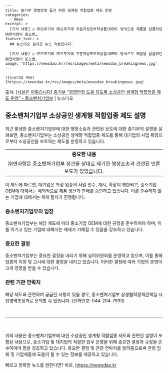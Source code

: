     ---
    title: 중기부 경영안정 돕기 위한 생계형 적합업종 제도 운영
    categories:
      - News
    excerpt: >
      [기사 내용] ○ ㈜오뚜기와 ㈜오뚜기에 주문자상표부착상품(OEM) 방식으로 제품을 납품하던 ㈜면사랑이 중소벤…
    feature_text: >
      ## 뉴스다오 실시간 뉴스 속보입니다.
    
      [기사 내용] ○ ㈜오뚜기와 ㈜오뚜기에 주문자상표부착상품(OEM) 방식으로 제품을 납품하던 ㈜면사랑이 중소벤…
    image: 'https://newsdao.kr/res/images/meta/newsdao_breakingnews.jpg'
    ---
    
    ![뉴스다오 속보](httpss://newsdao.kr/res/images/meta/newsdao_breakingnews.jpg)

<p>출처: <a href="httpss://newsdao.kr/3082" rel="dofollow">[사실은 이렇습니다] 중기부 “경영안정 도움 되도록 소상공인 생계형 적합업종 제도 운영” - 중소벤처기업부</a> | 뉴스다오</p>

<h2 data-ke-size="size26">중소벤처기업부 소상공인 생계형 적합업종 제도 설명</h2>
<p data-ke-size="size16">최근 발생한 중소벤처기업부에 대한 행정소송과 관련된 보도에 대한 중기부의 설명을 살펴보면, 중소벤처기업부는 소상공인 생계형 적합업종 제도를 통해 대기업의 사업 확장으로부터 소상공인을 보호하는 제도를 운영하고 있습니다.</p>

<table>
    <tr>
        <td style="text-align: center; height: 17px;"><b>중요한 내용</b></td>
    </tr>
    <tr>
        <td style="text-align: center; height: 17px;">㈜면사랑은 중소벤처기업부 장관을 상대로 제기한 행정소송과 관련된 언론보도가 있었습니다.</td>
    </tr>
</table>

<p data-ke-size="size16">이 제도에 따르면, 대기업은 특정 업종의 사업 인수, 개시, 확장이 제한되고, 중소기업 OEM에 대해서는 예외적으로 제품 생산과 판매를 승인하고 있습니다. 이를 준수하지 않는 기업에 대해서는 제재 절차가 진행됩니다.</p>

<h3 data-ke-size="size24">중소벤처기업부의 입장</h3>
<p data-ke-size="size16">중소벤처기업부는 해당 제도에 따라 중소기업 OEM에 대한 규정을 준수하여야 하며, 이를 어기고 있는 기업에 대해서는 제재가 가해질 수 있음을 강조하고 있습니다.</p>

<h3 data-ke-size="size24">중요한 결정</h3>
<p data-ke-size="size16">중소벤처기업부는 중요한 결정을 내리기 위해 심의위원회를 운영하고 있으며, 이를 통해 업종의 지정 및 고시에 대한 결정을 내리고 있습니다. 이러한 결정에 따라 기업의 운영이 크게 영향을 받을 수 있습니다.</p>

<h3 data-ke-size="size24">관련 기관 연락처</h3>
<p data-ke-size="size16">해당 제도와 관련하여 궁금한 사항이 있을 경우, 중소벤처기업부 상생협력정책관책실 사업영역조정과로 문의할 수 있습니다. (전화번호: 044-204-7933)</p>

<p data-ke-size="size16">&nbsp;</p>
<hr>
<p data-ke-size="size16">&nbsp;</p>

<p data-ke-size="size16">위의 내용은 중소벤처기업부에 대한 소상공인 생계형 적합업종 제도와 관련된 설명이 포함된 내용으로, 중소기업 및 대기업의 적절한 업무 운영을 위해 중요한 결정과 규정을 준수하여야 함을 강조하고 있습니다. 중요한 결정 및 관련 연락처를 알려줌으로써 관련 업체 및 기업체들에 도움이 될 수 있는 정보를 제공하고 있습니다.</p> 

빠르고 정확한 뉴스를 원한다면? 바로, <a href="httpss://newsdao.kr" rel="dofollow">httpss://newsdao.kr</a>


    